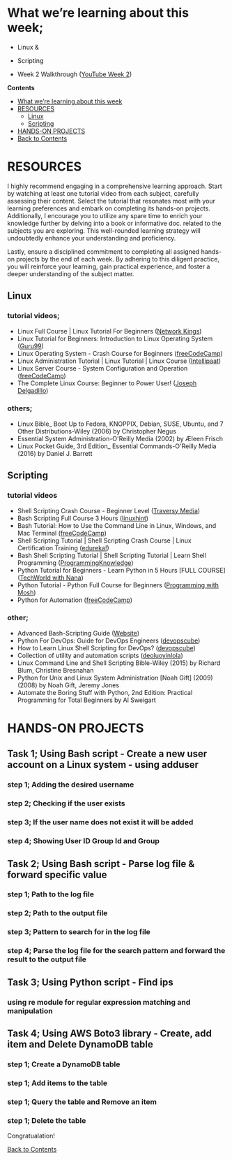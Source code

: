 # What we’re learning about this week;
- Linux &
- Scripting

- Week 2 Walkthrough ([YouTube Week 2](https://bit.ly/learn-scripting))

**Contents** <a name="Contents"></a>
<!-- TOC -->
  * [What we’re learning about this week](#What-we’re-learning-about-this-week)
  * [RESOURCES](#RESOURCES)
    * [Linux](#Linux)
    * [Scripting](#Scripting)
  * [HANDS-ON PROJECTS](#HANDS-ON-PROJECTS)
  * [Back to Contents](#Contents)
<!-- TOC -->

# RESOURCES
I highly recommend engaging in a comprehensive learning approach. Start by watching at least one tutorial video from each subject, carefully assessing their content. Select the tutorial that resonates most with your learning preferences and embark on completing its hands-on projects. Additionally, I encourage you to utilize any spare time to enrich your knowledge further by delving into a book or informative doc. related to the subjects you are exploring. This well-rounded learning strategy will undoubtedly enhance your understanding and proficiency. 

Lastly, ensure a disciplined commitment to completing all assigned hands-on projects by the end of each week. By adhering to this diligent practice, you will reinforce your learning, gain practical experience, and foster a deeper understanding of the subject matter.

## Linux
### tutorial videos;
- Linux Full Course | Linux Tutorial For Beginners ([Network Kings](https://www.youtube.com/watch?v=8usykf7J30g))
- Linux Tutorial for Beginners: Introduction to Linux Operating System ([Guru99](https://www.youtube.com/watch?v=V1y-mbWM3B8))
- Linux Operating System - Crash Course for Beginners ([freeCodeCamp](https://www.youtube.com/watch?v=ROjZy1WbCIA))
- Linux Administration Tutorial | Linux Tutorial | Linux Course ([Intellipaat](https://www.youtube.com/watch?v=aaEoyVIowk8))
- Linux Server Course - System Configuration and Operation ([freeCodeCamp](https://www.youtube.com/watch?v=WMy3OzvBWc0))
- The Complete Linux Course: Beginner to Power User! ([Joseph Delgadillo](https://www.youtube.com/watch?v=wBp0Rb-ZJak))

### others;
- Linux Bible_ Boot Up to Fedora, KNOPPIX, Debian, SUSE, Ubuntu, and 7 Other Distributions-Wiley (2006) by Christopher Negus
- Essential System Administration-O'Reilly Media (2002) by Æleen Frisch
- Linux Pocket Guide, 3rd Edition_ Essential Commands-O'Reilly Media (2016) by Daniel J. Barrett

## Scripting
### tutorial videos
- Shell Scripting Crash Course - Beginner Level ([Traversy Media](https://www.youtube.com/watch?v=v-F3YLd6oMw))
- Bash Scripting Full Course 3 Hours ([linuxhint](https://www.youtube.com/watch?v=e7BufAVwDiM))
- Bash Tutorial: How to Use the Command Line in Linux, Windows, and Mac Terminal ([freeCodeCamp](https://www.youtube.com/watch?v=BFMyUgF6I8Y))
- Shell Scripting Tutorial | Shell Scripting Crash Course | Linux Certification Training ([edureka!](https://www.youtube.com/watch?v=GtovwKDemnI))
- Bash Shell Scripting Tutorial | Shell Scripting Tutorial | Learn Shell Programming ([ProgrammingKnowledge](https://www.youtube.com/watch?v=zWVV31NYi1U))
- Python Tutorial for Beginners - Learn Python in 5 Hours [FULL COURSE] ([TechWorld with Nana](https://www.youtube.com/watch?v=t8pPdKYpowI))
- Python Tutorial - Python Full Course for Beginners ([Programming with Mosh](https://www.youtube.com/watch?v=_uQrJ0TkZlc))
- Python for Automation ([freeCodeCamp](https://www.youtube.com/watch?v=s8XjEuplx_U))

### other;
- Advanced Bash-Scripting Guide ([Website](https://tldp.org/LDP/abs/html/))
- Python For DevOps: Guide for DevOps Engineers ([devopscube](https://devopscube.com/python-for-devops/))
- How to Learn Linux Shell Scripting for DevOps? ([devopscube](https://devopscube.com/linux-shell-scripting-for-devops/))
- Collection of utility and automation scripts ([deoluoyinlola](https://github.com/deoluoyinlola/automation-with-bash-and-python))
- Linux Command Line and Shell Scripting Bible-Wiley (2015) by Richard Blum, Christine Bresnahan
- Python for Unix and Linux System Administration [Noah Gift] (2009) (2008) by Noah Gift, Jeremy Jones
- Automate the Boring Stuff with Python, 2nd Edition: Practical Programming for Total Beginners by Al Sweigart


# HANDS-ON PROJECTS
## Task 1; Using Bash script - Create a new user account on a Linux system - using adduser

### step 1; Adding the desired username 

### step 2; Checking if the user exists

### step 3; If the user name does not exist it will be added 

### step 4; Showing User ID Group Id and Group 

## Task 2; Using Bash script - Parse log file & forward specific value

### step 1; Path to the log file

### step 2; Path to the output file

### step 3; Pattern to search for in the log file

### step 4; Parse the log file for the search pattern and forward the result to the output file

## Task 3; Using Python script - Find ips

### using re module for regular expression matching and manipulation

## Task 4; Using AWS Boto3 library - Create, add item and Delete DynamoDB table 

### step 1; Create a DynamoDB table

### step 1; Add items to the table

### step 1; Query the table and Remove an item

### step 1; Delete the table

Congratualation! 

[Back to Contents](#Contents)